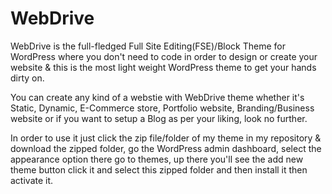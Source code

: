 # WebDrive
<p>WebDrive is the full-fledged Full Site Editing(FSE)/Block Theme for WordPress where you don't need to code in order to design or create your website &amp; this is the most light weight WordPress theme to get your hands dirty on.<p/>
<p>You can create any kind of a webstie with WebDrive theme whether it's Static, Dynamic, E-Commerce store, Portfolio website, Branding/Business website or if you want to setup a Blog as per your liking, look no further.<p/>
<p>In order to use it just click the zip file/folder of my theme in my repository & download the zipped folder, go the WordPress admin dashboard, select the appearance option there go to themes, up there you'll see the add new theme button click it and select this zipped folder and then install it then activate it.<p/>
